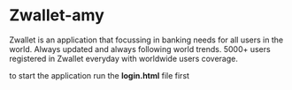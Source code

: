 # Zwallet-amy
Zwallet is an application that focussing in banking needs for all users
in the world. Always updated and always following world trends.
5000+ users registered in Zwallet everyday with worldwide
users coverage.

to start the application run the **login.html** file first

